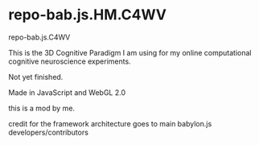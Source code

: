 # repo-bab.js.HM.C4WV
repo-bab.js.C4WV

This is the 3D Cognitive Paradigm I am using for my online computational cognitive neuroscience experiments. 


Not yet finished.



Made in JavaScript and WebGL 2.0


this is a mod by me.


credit for the framework architecture goes to main babylon.js developers/contributors



